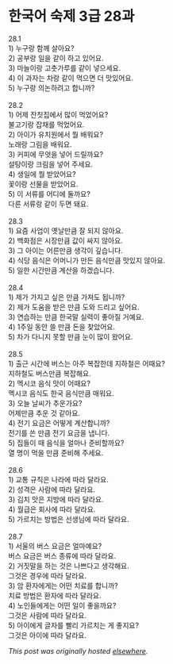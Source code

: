 # 한국어 숙제 3급 28과

<p>28.1<br>1) 누구랑 함께 살아요?<br>2) 공부랑 일을 같이 하고 있어요.<br>3) 마늘이랑 고춧가루를 같이 넣으세요.<br>4) 이 과자는 차랑 같이 먹으면 더 맛있어요.<br>5) 누구랑 의논하려고 합니까?<br><br>28.2<br>1) 어제 잔칫집에서 많이 먹었어요?<br>불고기랑 잡채를 먹었어요.<br>2) 아이가 유치원에서 뭘 배워요?<br>노래랑 그림을 배워요.<br>3) 커피에 무엇을 넣어 드릴까요?<br>설탕이랑 크림을 넣어 주세요.<br>4) 생일에 뭘 받았어요?<br>꽃이랑 선물을 받았어요.<br>5) 이 서류를 어디에 둘까요?<br>다른 서류랑 같이 두면 돼요.<br><br>28.3<br>1) 요즘 사업이 옛날만큼 잘 되지 않아요.<br>2) 백화점은 시장만큼 값이 싸지 않아요.<br>3) 그 아이는 어른만큼 생각이 깊습니다.<br>4) 식당 음식은 어머니가 만든 음식만큼 맛있지 않아요.<br>5) 일한 시간만큼 계산을 하겠습니다.<br><br>28.4<br>1) 제가 가지고 싶은 만큼 가져도 됩니까?<br>2) 제가 도움을 받은 만큼 도와 드리고 싶어요.<br>3) 연습하는 만큼 한국말 실력이 좋아질 거예요.<br>4) 1주일 동안 쓸 만큼 돈을 찾았어요.<br>5) 차가 다니지 못할 만큼 눈이 많이 왔어요.<br><br>28.5<br>1) 출근 시간에 버스는 아주 복잡한데 지하철은 어때요?<br>지하철도 버스만큼 복잡해요.<br>2) 멕시코 음식 맛이 어때요?<br>멕시코 음식도 한국 음식만큼 매워요.<br>3) 오늘 날씨가 추운가요?<br>어제만큼 추운 것 같아요.<br>4) 전기 요금은 어떻게 계산합니까?<br>전기를 쓴 만큼 전기 요금을 냅니다.<br>5) 집들이 때 음식을 얼마나 준비할까요?<br>열 명이 먹을 만큼 준비해 주세요.<br><br>28.6<br>1) 교통 규칙은 나라에 따라 달라요.<br>2) 성격은 사람에 따라 달라요.<br>3) 김치 맛은 지방에 따라 달라요.<br>4) 월급은 회사에 따라 달라요.<br>5) 가르치는 방법은 선생님에 따라 달라요.<br><br>28.7<br>1) 서울의 버스 요금은 얼마예요?<br>버스 요금은 버스 종류에 따라 달라요.<br>2) 거짓말을 하는 것은 나쁘다고 생각해요.<br>그것은 경우에 따라 달라요.<br>3) 암 환자에게는 어떤 치료를 합니까?<br>치료 방법은 환자에 따라 달라요.<br>4) 노인들에게는 어떤 일이 좋을까요?<br>그것은 사람에 따라 달라요.<br>5) 아이에게 글자를 빨리 가르치는 게 좋지요?<br>그것은 아이에 따라 달라요.</p>


*This post was originally hosted [elsewhere](http://planspace.blogspot.com/2009/05/3-28.html).*
